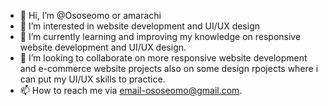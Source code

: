 - 👋 Hi, I’m @Ososeomo or amarachi
- 👀 I’m interested in website development and UI/UX design
- 🌱 I’m currently learning and improving my knowledge on responsive website development and UI/UX design.
- 💞️ I’m looking to collaborate on more responsive website development and e-commerce website projects also on some design rpojects where i can put my UI/UX skills to practice.
- 📫 How to reach me via email-ososeomo@gmail.com.

<!---
Ososeomo/Ososeomo is a ✨ special ✨ repository because its `README.md` (this file) appears on your GitHub profile.
You can click the Preview link to take a look at your changes.
--->
